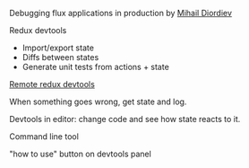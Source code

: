 Debugging flux applications in production by [Mihail Diordiev](https://twitter.com/mdiordiev)

Redux devtools

* Import/export state
* Diffs between states
* Generate unit tests from actions + state

[Remote redux devtools](https://github.com/zalmoxisus/remote-redux-devtools)

When something goes wrong, get state and log.

Devtools in editor: change code and see how state reacts to it.

Command line tool

"how to use" button on devtools panel